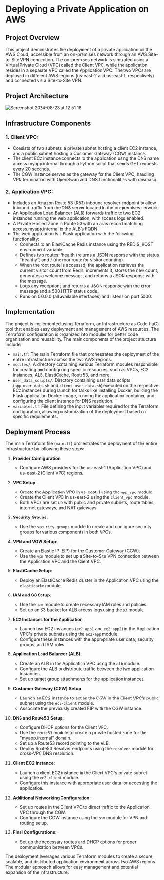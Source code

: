 # Deploying a Private Application on AWS

## Project Overview

This project demonstrates the deployment of a private application on the AWS Cloud, accessible from an on-premises network through an AWS Site-to-Site VPN connection. The on-premises network is simulated using a Virtual Private Cloud (VPC) called the Client VPC, while the application resides in a separate VPC called the Application VPC. The two VPCs are deployed in different AWS regions (us-east-2 and us-east-1, respectively) and connected via a Site-to-Site VPN.

## Project Architecture 

![Screenshot 2024-08-23 at 12 51 18](https://github.com/user-attachments/assets/55857821-fc96-4581-8895-3182d1757fff)


## Infrastructure Components

### 1. Client VPC:

* Consists of two subnets: a private subnet hosting a client EC2 instance, and a public subnet hosting a Customer Gateway (CGW) instance.
* The client EC2 instance connects to the application using the DNS name access.myapp.internal through a Python script that sends GET requests every 20 seconds.
* The CGW instance serves as the gateway for the Client VPC, handling VPN termination with OpenSwan and DNS functionalities with dnsmasq.

### 2. Application VPC:

* Includes an Amazon Route 53 (R53) inbound resolver endpoint to allow inbound traffic from the DNS server located in the on-premises network.
* An Application Load Balancer (ALB) forwards traffic to two EC2 instances running the web application, with access logs enabled.
* A Private Hosted Zone in Route 53 with an alias record matching access.myapp.internal to the ALB's FQDN.
* The web application is a Flask application with the following functionality:
    * Connects to an ElastiCache Redis instance using the REDIS_HOST environment variable.
    * Defines two routes: /health (returns a JSON response with the status "healthy") and / (the root route for visitor counting).
    * When the root route is accessed, the application retrieves the current visitor count from Redis, increments it, stores the new count, generates a welcome message, and returns a JSON response with the message.
    * Logs any exceptions and returns a JSON response with the error message and a 500 HTTP status code.
    * Runs on 0.0.0.0 (all available interfaces) and listens on port 5000.

## Implementation

The project is implemented using Terraform, an Infrastructure as Code (IaC) tool that enables easy deployment and management of AWS resources. The Terraform configuration is organized into modules for better code organization and reusability. The main components of the project structure include:

* `main.tf`: The main Terraform file that orchestrates the deployment of the entire infrastructure across the two AWS regions.
* `modules/`: A directory containing various Terraform modules responsible for creating and configuring specific resources, such as VPCs, EC2 instances, ALB, ElastiCache, Route53, and more.
* `user_data_scripts/`: Directory containing user data scripts (`app_user_data.sh` and `client_user_data.sh`) executed on the respective EC2 instances during launch for tasks like installing Docker, building the Flask application Docker image, running the application container, and configuring the client instance for DNS resolution.
* `variables.tf`: File defining the input variables required for the Terraform configuration, allowing customization of the deployment based on specific requirements.

## Deployment Process

The main Terraform file (`main.tf`) orchestrates the deployment of the entire infrastructure by following these steps:

1. **Provider Configuration**:
   - Configure AWS providers for the us-east-1 (Application VPC) and us-east-2 (Client VPC) regions.

2. **VPC Setup**:
   - Create the Application VPC in us-east-1 using the `app_vpc` module.
   - Create the Client VPC in us-east-2 using the `client_vpc` module.
   - Both VPCs are set up with public and private subnets, route tables, internet gateways, and NAT gateways.

3. **Security Groups**:
   - Use the `security_groups` module to create and configure security groups for various components in both VPCs.

4. **VPN and VGW Setup**:
   - Create an Elastic IP (EIP) for the Customer Gateway (CGW).
   - Use the `vpn` module to set up a Site-to-Site VPN connection between the Application VPC and the Client VPC.

5. **ElastiCache Setup**:
   - Deploy an ElastiCache Redis cluster in the Application VPC using the `elasticache` module.

6. **IAM and S3 Setup**:
   - Use the `iam` module to create necessary IAM roles and policies.
   - Set up an S3 bucket for ALB access logs using the `s3` module.

7. **EC2 Instances for the Application**:
   - Launch two EC2 instances (`ec2_app1` and `ec2_app2`) in the Application VPC's private subnets using the `ec2-app` module.
   - Configure these instances with the appropriate user data, security groups, and IAM roles.

8. **Application Load Balancer (ALB)**:
   - Create an ALB in the Application VPC using the `alb` module.
   - Configure the ALB to distribute traffic between the two application instances.
   - Set up target group attachments for the application instances.

9. **Customer Gateway (CGW) Setup**:
   - Launch an EC2 instance to act as the CGW in the Client VPC's public subnet using the `ec2-client` module.
   - Associate the previously created EIP with the CGW instance.

10. **DNS and Route53 Setup**:
    - Configure DHCP options for the Client VPC.
    - Use the `route53` module to create a private hosted zone for the "myapp.internal" domain.
    - Set up a Route53 record pointing to the ALB.
    - Deploy Route53 Resolver endpoints using the `resolver` module for cross-VPC DNS resolution.

11. **Client EC2 Instance**:
    - Launch a client EC2 instance in the Client VPC's private subnet using the `ec2-client` module.
    - Configure this instance with appropriate user data for accessing the application.

12. **Additional Networking Configuration**:
    - Set up routes in the Client VPC to direct traffic to the Application VPC through the CGW.
    - Configure the CGW instance using the `ssm` module for VPN and routing setup.

13. **Final Configurations**:
    - Set up the necessary routes and DHCP options for proper communication between VPCs.

The deployment leverages various Terraform modules to create a secure, scalable, and distributed application environment across two AWS regions. The modular approach allows for easy management and potential expansion of the infrastructure.
